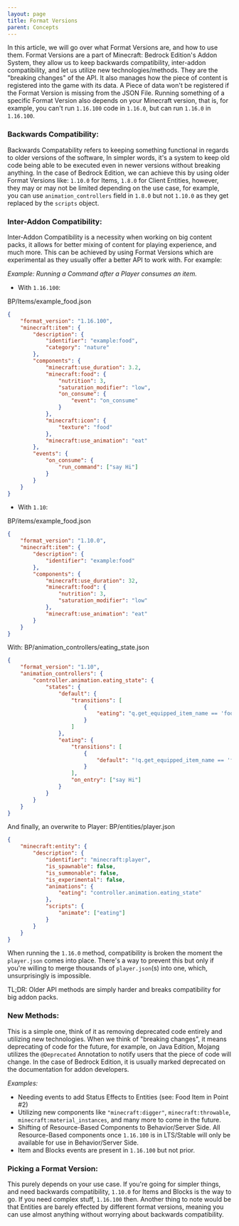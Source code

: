 ```yaml
---
layout: page
title: Format Versions
parent: Concepts
---
```


In this article, we will go over what Format Versions are, and how to use them. Format Versions are a part of Minecraft: Bedrock Edition's Addon System, they allow us to keep backwards compatibility, inter-addon compatibility, and let us utilize new technologies/methods. They are the "breaking changes" of the API. It also manages how the piece of content is registered into the game with its data. A Piece of data won't be registered if the Format Version is missing from the JSON File. Running something of a specific Format Version also depends on your Minecraft version, that is, for example, you can't run `1.16.100` code in `1.16.0`, but can run `1.16.0` in `1.16.100`.

### Backwards Compatibility:

Backwards Compatability refers to keeping something functional in regards to older versions of the software, In simpler words, it's a system to keep old code being able to be executed even in newer versions without breaking anything. In the case of Bedrock Edition, we can achieve this by using older Format Versions like: `1.10.0` for Items, `1.8.0` for Client Entities, however, they may or may not be limited depending on the use case, for example, you can use `animation_controllers` field in `1.8.0` but not `1.10.0` as they get replaced by the `scripts` object.

### Inter-Addon Compatibility:

Inter-Addon Compatibility is a necessity when working on big content packs, it allows for better mixing of content for playing experience, and much more. This can be achieved by using Format Versions which are experimental as they usually offer a better API to work with. For example:

_Example: Running a Command after a Player consumes an item._

-   With `1.16.100`:

<CodeHeader>BP/Items/example_food.json</CodeHeader>

```json
{
	"format_version": "1.16.100",
	"minecraft:item": {
		"description": {
			"identifier": "example:food",
			"category": "nature"
		},
		"components": {
			"minecraft:use_duration": 3.2,
			"minecraft:food": {
				"nutrition": 3,
				"saturation_modifier": "low",
				"on_consume": {
					"event": "on_consume"
				}
			},
			"minecraft:icon": {
				"texture": "food"
			},
			"minecraft:use_animation": "eat"
		},
		"events": {
			"on_consume": {
				"run_command": ["say Hi"]
			}
		}
	}
}
```

-   With `1.10`:

<CodeHeader>BP/items/example_food.json</CodeHeader>

```json
{
	"format_version": "1.10.0",
	"minecraft:item": {
		"description": {
			"identifier": "example:food"
		},
		"components": {
			"minecraft:use_duration": 32,
			"minecraft:food": {
				"nutrition": 3,
				"saturation_modifier": "low"
			},
			"minecraft:use_animation": "eat"
		}
	}
}
```

With:
<CodeHeader>BP/animation_controllers/eating_state.json</CodeHeader>

```json
{
	"format_version": "1.10",
	"animation_controllers": {
		"controller.animation.eating_state": {
			"states": {
				"default": {
					"transitions": [
						{
							"eating": "q.get_equipped_item_name == 'food' && q.is_using_item && q.main_hand_item_use_duration >= 3.2"
						}
					]
				},
				"eating": {
					"transitions": [
						{
							"default": "!q.get_equipped_item_name == 'food' && !q.is_using_item && !q.main_hand_item_use_duration >= 3.2"
						}
					],
					"on_entry": ["say Hi"]
				}
			}
		}
	}
}
```

And finally, an overwrite to Player:
<CodeHeader>BP/entities/player.json</CodeHeader>

```json
{
	"minecraft:entity": {
		"description": {
			"identifier": "minecraft:player",
			"is_spawnable": false,
			"is_summonable": false,
			"is_experimental": false,
			"animations": {
				"eating": "controller.animation.eating_state"
			},
			"scripts": {
				"animate": ["eating"]
			}
		}
	}
}
```

When running the `1.16.0` method, compatibility is broken the moment the `player.json` comes into place. There's a way to prevent this but only if you're willing to merge thousands of `player.json`(s) into one, which, unsurprisingly is impossible.

TL;DR: Older API methods are simply harder and breaks compatibility for big addon packs.

### New Methods:

This is a simple one, think of it as removing deprecated code entirely and utilizing new technologies. When we think of "breaking changes", it means deprecating of code for the future, for example, on Java Edition, Mojang utilizes the `@Deprecated` Annotation to notify users that the piece of code will change. In the case of Bedrock Edition, it is usually marked deprecated on the documentation for addon developers.

_Examples:_

-   Needing events to add Status Effects to Entities (see: Food Item in Point #2)
-   Utilizing new components like `"minecraft:digger"`, `minecraft:throwable`, `minecraft:material_instances`, and many more to come in the future.
-   Shifting of Resource-Based Components to Behavior/Server Side. All Resource-Based components once `1.16.100` is in LTS/Stable will only be available for use in Behavior/Server Side.
-   Item and Blocks events are present in `1.16.100` but not prior.

### Picking a Format Version:

This purely depends on your use case. If you're going for simpler things, and need backwards compatibility, `1.10.0` for Items and Blocks is the way to go. If you need complex stuff, `1.16.100` then. Another thing to note would be that Entities are barely effected by different format versions, meaning you can use almost anything without worrying about backwards compatibility.

